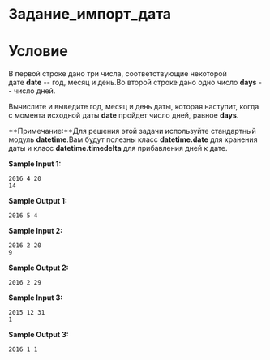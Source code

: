 # Задание_импорт_дата

# Условие

В первой строке дано три числа, соответствующие некоторой дате **date** -- год, месяц и день.Во второй строке дано одно число **days** -- число дней.

Вычислите и выведите год, месяц и день даты, которая наступит, когда с момента исходной даты **date** пройдет число дней, равное **days**.

**Примечание:**Для решения этой задачи используйте стандартный модуль **datetime**.Вам будут полезны класс **datetime.date** для хранения даты и класс **datetime.timedelta** для прибавления дней к дате.

**Sample Input 1:**

```
2016 4 20
14
```

**Sample Output 1:**

```
2016 5 4
```

**Sample Input 2:**

```
2016 2 20
9
```

**Sample Output 2:**

```
2016 2 29
```

**Sample Input 3:**

```
2015 12 31
1
```

**Sample Output 3:**

```
2016 1 1
```